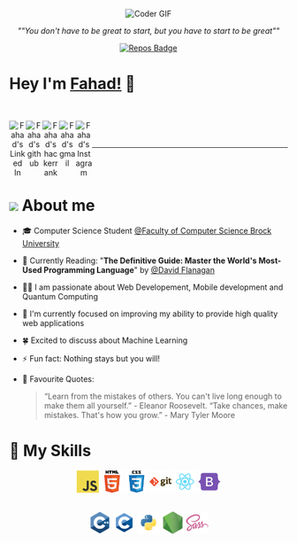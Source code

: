
<p align="center">

  <img src="https://media.giphy.com/media/12B39IawiNS7QI/giphy.gif" alt="Coder GIF">
  
</p>


<div align="center">

  *""You don't have to be great to start, but you have to start to be great""*

[![Repos Badge](https://badges.pufler.dev/repos/fahad-ansar)](https://badges.pufler.dev)


</div>


# Hey I'm [Fahad!](https://www.linkedin.com/in/fahadansar1/) 👋

<br/>

<div align="center">


<a href="https://www.linkedin.com/in/fahadansar1/"><img align="left" alt="Fahad's Linked In" width="30px" src="https://cdn-icons-png.flaticon.com/512/174/174857.png" draggable="false" /></a>
  
<a href="https://github.com/fahad-ansar">
  <img align="left" alt="Fahad's github" width="30px" src="https://cdn-icons-png.flaticon.com/512/733/733609.png" />
</a>
  
<a href="https://www.hackerrank.com/fahadansar4">
  <img align="left" alt="Fahad's hackerrank" width="30px" src="https://assets.brandfolder.com/y9ol94wb/v/331198/view@2x.png?v=1591971279" draggable="false" />
</a>
<a href="mailto:fahadansar4@gmail.com">
  <img align="left" alt="Fahad's gmail" width="30px" src="https://cdn-icons-png.flaticon.com/512/281/281769.png" draggable="false" />
</a>
  
<a href="https://www.instagram.com/fahad_a3l/">
  <img align="left" alt="Fahad's Instagram" width="30px" src="https://cdn-icons-png.flaticon.com/512/2111/2111463.png" draggable="false" /></a>


</div>
 </br>
</br>

------------------------------
<br />
<br />


# <img src="https://media.giphy.com/media/mtAU9hD8qdrBC/giphy.gif" width="50" draggable="false" > About me

- 🎓 Computer Science Student  <a href="https://brocku.ca/programs/undergraduate/computer-science/">@Faculty of Computer Science Brock University</a>

- 📖 Currently Reading: "**The Definitive Guide: Master the World's Most-Used Programming Language**" by [@David Flanagan](https://davidflanagan.com/)

- 🏃‍♂️ I am passionate about Web Developement, Mobile development and Quantum Computing 

- 🚧 I'm currently focused on improving my ability to provide high quality web applications 

- 🍀 Excited to discuss about Machine Learning

- ⚡ Fun fact: Nothing stays but you will!


- 💬 Favourite Quotes: 

  > “Learn from the mistakes of others. You can't live long enough to make them all yourself.” - Eleanor Roosevelt.
  > “Take chances, make mistakes. That's how you grow.” - Mary Tyler Moore

# 🧰 My Skills

<div align="center">

<code><img height="40" src="https://raw.githubusercontent.com/github/explore/80688e429a7d4ef2fca1e82350fe8e3517d3494d/topics/javascript/javascript.png"></code>
<code><img height="40" src="https://raw.githubusercontent.com/github/explore/80688e429a7d4ef2fca1e82350fe8e3517d3494d/topics/html/html.png"></code>
<code><img height="40" src="https://raw.githubusercontent.com/github/explore/80688e429a7d4ef2fca1e82350fe8e3517d3494d/topics/css/css.png"></code>
<code><img height="40" src="https://raw.githubusercontent.com/github/explore/80688e429a7d4ef2fca1e82350fe8e3517d3494d/topics/git/git.png"></code>
<code><img height="40" src="https://raw.githubusercontent.com/github/explore/80688e429a7d4ef2fca1e82350fe8e3517d3494d/topics/react/react.png"></code>
<code><img src="https://raw.githubusercontent.com/devicons/devicon/master/icons/bootstrap/bootstrap-plain.svg" alt="bootstrap" width="40" height="40" /></code>

<br />
<code><img height="40" src="https://raw.githubusercontent.com/github/explore/80688e429a7d4ef2fca1e82350fe8e3517d3494d/topics/cpp/cpp.png"></code>
<code><img height="40" src="https://raw.githubusercontent.com/github/explore/80688e429a7d4ef2fca1e82350fe8e3517d3494d/topics/c/c.png"></code>
<code><img height="40" src="https://raw.githubusercontent.com/github/explore/80688e429a7d4ef2fca1e82350fe8e3517d3494d/topics/python/python.png"></code>
<code><img height="40" src="https://raw.githubusercontent.com/github/explore/80688e429a7d4ef2fca1e82350fe8e3517d3494d/topics/nodejs/nodejs.png"></code>
<code><img height="40" src="https://raw.githubusercontent.com/github/explore/80688e429a7d4ef2fca1e82350fe8e3517d3494d/topics/sass/sass.png"></code>



</div>


